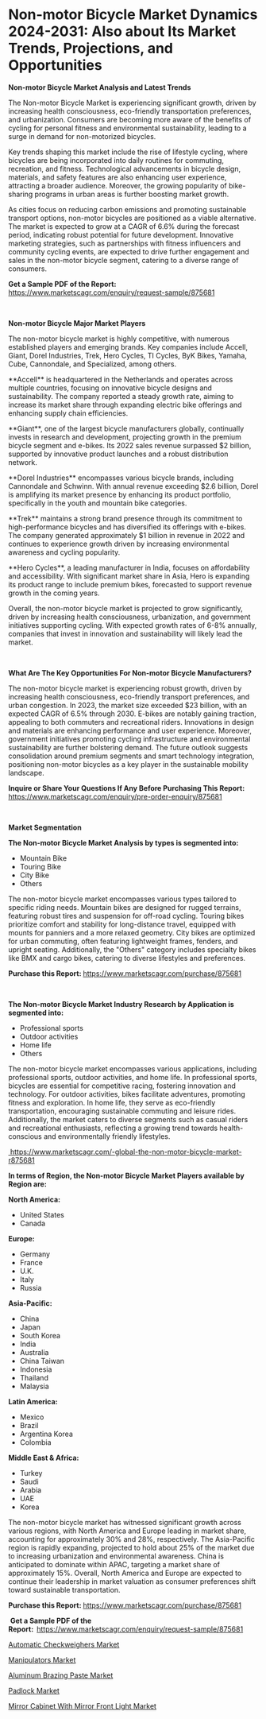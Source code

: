 <p><h1>Non-motor Bicycle Market Dynamics 2024-2031: Also about Its Market Trends, Projections, and Opportunities</h1></p><p><strong>Non-motor Bicycle Market Analysis and Latest Trends</strong></p>
<p><p>The Non-motor Bicycle Market is experiencing significant growth, driven by increasing health consciousness, eco-friendly transportation preferences, and urbanization. Consumers are becoming more aware of the benefits of cycling for personal fitness and environmental sustainability, leading to a surge in demand for non-motorized bicycles. </p><p>Key trends shaping this market include the rise of lifestyle cycling, where bicycles are being incorporated into daily routines for commuting, recreation, and fitness. Technological advancements in bicycle design, materials, and safety features are also enhancing user experience, attracting a broader audience. Moreover, the growing popularity of bike-sharing programs in urban areas is further boosting market growth.</p><p>As cities focus on reducing carbon emissions and promoting sustainable transport options, non-motor bicycles are positioned as a viable alternative. The market is expected to grow at a CAGR of 6.6% during the forecast period, indicating robust potential for future development. Innovative marketing strategies, such as partnerships with fitness influencers and community cycling events, are expected to drive further engagement and sales in the non-motor bicycle segment, catering to a diverse range of consumers.</p></p>
<p><strong>Get a Sample PDF of the Report:&nbsp;</strong> <a href="https://www.marketscagr.com/enquiry/request-sample/875681?utm_campaign=1998&utm_medium=2&utm_source=Github&utm_content=ia&utm_term=25122024&utm_id=non-motor-bicycle">https://www.marketscagr.com/enquiry/request-sample/875681</a></p>
<p>&nbsp;</p>
<p><strong>Non-motor Bicycle Major Market Players</strong></p>
<p><p>The non-motor bicycle market is highly competitive, with numerous established players and emerging brands. Key companies include Accell, Giant, Dorel Industries, Trek, Hero Cycles, TI Cycles, ByK Bikes, Yamaha, Cube, Cannondale, and Specialized, among others.  </p><p>**Accell** is headquartered in the Netherlands and operates across multiple countries, focusing on innovative bicycle designs and sustainability. The company reported a steady growth rate, aiming to increase its market share through expanding electric bike offerings and enhancing supply chain efficiencies.</p><p>**Giant**, one of the largest bicycle manufacturers globally, continually invests in research and development, projecting growth in the premium bicycle segment and e-bikes. Its 2022 sales revenue surpassed $2 billion, supported by innovative product launches and a robust distribution network.</p><p>**Dorel Industries** encompasses various bicycle brands, including Cannondale and Schwinn. With annual revenue exceeding $2.6 billion, Dorel is amplifying its market presence by enhancing its product portfolio, specifically in the youth and mountain bike categories.</p><p>**Trek** maintains a strong brand presence through its commitment to high-performance bicycles and has diversified its offerings with e-bikes. The company generated approximately $1 billion in revenue in 2022 and continues to experience growth driven by increasing environmental awareness and cycling popularity.</p><p>**Hero Cycles**, a leading manufacturer in India, focuses on affordability and accessibility. With significant market share in Asia, Hero is expanding its product range to include premium bikes, forecasted to support revenue growth in the coming years.</p><p>Overall, the non-motor bicycle market is projected to grow significantly, driven by increasing health consciousness, urbanization, and government initiatives supporting cycling. With expected growth rates of 6-8% annually, companies that invest in innovation and sustainability will likely lead the market.</p></p>
<p>&nbsp;</p>
<p><strong>What Are The Key Opportunities For Non-motor Bicycle Manufacturers?</strong></p>
<p><p>The non-motor bicycle market is experiencing robust growth, driven by increasing health consciousness, eco-friendly transport preferences, and urban congestion. In 2023, the market size exceeded $23 billion, with an expected CAGR of 6.5% through 2030. E-bikes are notably gaining traction, appealing to both commuters and recreational riders. Innovations in design and materials are enhancing performance and user experience. Moreover, government initiatives promoting cycling infrastructure and environmental sustainability are further bolstering demand. The future outlook suggests consolidation around premium segments and smart technology integration, positioning non-motor bicycles as a key player in the sustainable mobility landscape.</p></p>
<p><strong>Inquire or Share Your Questions If Any Before Purchasing This Report:</strong> <a href="https://www.marketscagr.com/enquiry/pre-order-enquiry/875681?utm_campaign=1998&utm_medium=2&utm_source=Github&utm_content=ia&utm_term=25122024&utm_id=non-motor-bicycle">https://www.marketscagr.com/enquiry/pre-order-enquiry/875681</a></p>
<p>&nbsp;</p>
<p><strong>Market Segmentation</strong></p>
<p><strong>The Non-motor Bicycle Market Analysis by types is segmented into:</strong></p>
<p><ul><li>Mountain Bike</li><li>Touring Bike</li><li>City Bike</li><li>Others</li></ul></p>
<p><p>The non-motor bicycle market encompasses various types tailored to specific riding needs. Mountain bikes are designed for rugged terrains, featuring robust tires and suspension for off-road cycling. Touring bikes prioritize comfort and stability for long-distance travel, equipped with mounts for panniers and a more relaxed geometry. City bikes are optimized for urban commuting, often featuring lightweight frames, fenders, and upright seating. Additionally, the "Others" category includes specialty bikes like BMX and cargo bikes, catering to diverse lifestyles and preferences.</p></p>
<p><strong>Purchase this Report:&nbsp;</strong><a href="https://www.marketscagr.com/purchase/875681?utm_campaign=1998&utm_medium=2&utm_source=Github&utm_content=ia&utm_term=25122024&utm_id=non-motor-bicycle">https://www.marketscagr.com/purchase/875681</a></p>
<p>&nbsp;</p>
<p><strong>The Non-motor Bicycle Market Industry Research by Application is segmented into:</strong></p>
<p><ul><li>Professional sports</li><li>Outdoor activities</li><li>Home life</li><li>Others</li></ul></p>
<p><p>The non-motor bicycle market encompasses various applications, including professional sports, outdoor activities, and home life. In professional sports, bicycles are essential for competitive racing, fostering innovation and technology. For outdoor activities, bikes facilitate adventures, promoting fitness and exploration. In home life, they serve as eco-friendly transportation, encouraging sustainable commuting and leisure rides. Additionally, the market caters to diverse segments such as casual riders and recreational enthusiasts, reflecting a growing trend towards health-conscious and environmentally friendly lifestyles.</p></p>
<p><a href="https://www.marketscagr.com/-global-the-non-motor-bicycle-market-r875681?utm_campaign=1998&utm_medium=2&utm_source=Github&utm_content=ia&utm_term=25122024&utm_id=non-motor-bicycle">&nbsp;https://www.marketscagr.com/-global-the-non-motor-bicycle-market-r875681</a></p>
<p><strong>In terms of Region, the Non-motor Bicycle Market Players available by Region are:</strong></p>
<p>
    <p> <strong> North America: </strong>
        <ul>
            <li>United States</li>
            <li>Canada</li>
        </ul>
        </p> 
    <p> <strong> Europe: </strong>
        <ul>
            <li>Germany</li>
            <li>France</li>
            <li>U.K.</li>
            <li>Italy</li>
            <li>Russia</li>
        </ul>
        </p> 
    <p> <strong> Asia-Pacific: </strong>
        <ul>
            <li>China</li>
            <li>Japan</li>
            <li>South Korea</li>
            <li>India</li>
            <li>Australia</li>
            <li>China Taiwan</li>
            <li>Indonesia</li>
            <li>Thailand</li>
            <li>Malaysia</li>
        </ul>
        </p> 
    <p> <strong> Latin America: </strong>
        <ul>
            <li>Mexico</li>
            <li>Brazil</li>
            <li>Argentina Korea</li>
            <li>Colombia</li>
        </ul>
        </p> 
    <p> <strong> Middle East & Africa: </strong>
        <ul>
            <li>Turkey</li>
            <li>Saudi</li>
            <li>Arabia</li>
            <li>UAE</li>
            <li>Korea</li>
        </ul>
    </p>
    </p>
<p><p>The non-motor bicycle market has witnessed significant growth across various regions, with North America and Europe leading in market share, accounting for approximately 30% and 28%, respectively. The Asia-Pacific region is rapidly expanding, projected to hold about 25% of the market due to increasing urbanization and environmental awareness. China is anticipated to dominate within APAC, targeting a market share of approximately 15%. Overall, North America and Europe are expected to continue their leadership in market valuation as consumer preferences shift toward sustainable transportation.</p></p>
<p><strong>Purchase this Report: </strong><a href="https://www.marketscagr.com/purchase/875681?utm_campaign=1998&utm_medium=2&utm_source=Github&utm_content=ia&utm_term=25122024&utm_id=non-motor-bicycle">https://www.marketscagr.com/purchase/875681</a></p>
<p>&nbsp;<strong>Get a Sample PDF of the Report:&nbsp;&nbsp;</strong><a href="https://www.marketscagr.com/enquiry/request-sample/875681?utm_campaign=1998&utm_medium=2&utm_source=Github&utm_content=ia&utm_term=25122024&utm_id=non-motor-bicycle">https://www.marketscagr.com/enquiry/request-sample/875681</a></p>
<p><strong></strong></p>
<p><p><a href="https://www.linkedin.com/pulse/automatic-checkweighers-market-findings-indicatinga-cagr-104-eqvie?utm_campaign=1998&utm_medium=2&utm_source=Github&utm_content=ia&utm_term=25122024&utm_id=non-motor-bicycle">Automatic Checkweighers Market</a></p><p><a href="https://www.linkedin.com/pulse/global-manipulators-marketacomprehensive-analysis-market-size-raise?utm_campaign=1998&utm_medium=2&utm_source=Github&utm_content=ia&utm_term=25122024&utm_id=non-motor-bicycle">Manipulators Market</a></p><p><a href="https://www.linkedin.com/pulse/exploring-aluminum-brazing-paste-market-dynamics-global-trends-vh8ae?utm_campaign=1998&utm_medium=2&utm_source=Github&utm_content=ia&utm_term=25122024&utm_id=non-motor-bicycle">Aluminum Brazing Paste Market</a></p><p><a href="https://www.linkedin.com/pulse/comprehensive-growth-study-padlock-market-cagr-52-from-tcvbc?utm_campaign=1998&utm_medium=2&utm_source=Github&utm_content=ia&utm_term=25122024&utm_id=non-motor-bicycle">Padlock Market</a></p><p><a href="https://github.com/tona7vba/Market-Research-Report-List-1/blob/main/mirror-cabinet-with-mirror-front-light-market.md?utm_campaign=1998&utm_medium=2&utm_source=Github&utm_content=ia&utm_term=25122024&utm_id=non-motor-bicycle">Mirror Cabinet With Mirror Front Light Market</a></p></p>
